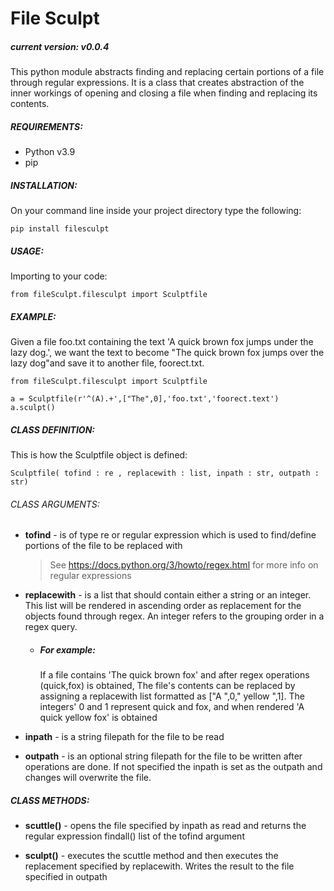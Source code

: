 # File Sculpt

##### current version: v0.0.4

This python module abstracts finding and replacing certain portions of a file through regular expressions. It is a class that creates abstraction of the inner workings of opening and closing a file when finding and replacing its contents.

##### REQUIREMENTS:

- Python v3.9
- pip

##### INSTALLATION:

On your command line inside your project directory type the following:

```
pip install filesculpt
```

##### USAGE:

Importing to your code:

```
from fileSculpt.filesculpt import Sculptfile
```

##### EXAMPLE:

Given a file foo.txt containing the text 'A quick brown fox jumps under the lazy dog.', we want the text to become "The quick brown fox jumps over the lazy dog"and save it to another file, foorect.txt.

```
from fileSculpt.filesculpt import Sculptfile

a = Sculptfile(r'^(A).+',["The",0],'foo.txt','foorect.text')
a.sculpt()
```

##### CLASS DEFINITION:

This is how the Sculptfile object is defined:

```
Sculptfile( tofind : re , replacewith : list, inpath : str, outpath : str)
```

###### CLASS ARGUMENTS:

- **tofind** - is of type re or regular expression which is used to find/define portions of the file to be replaced with

  > See https://docs.python.org/3/howto/regex.html for more info on regular expressions

- **replacewith** - is a list that should contain either a string or an integer. This list will be rendered in ascending order as replacement for the objects found through regex. An integer refers to the grouping order in a regex query.

  - ##### For example:

    If a file contains 'The quick brown fox' and after regex operations (quick,fox) is obtained, The file's contents can be replaced by assigning a replacewith list formatted as ["A ",0," yellow ",1]. The integers' 0 and 1 represent quick and fox, and when rendered 'A quick yellow fox' is obtained

- **inpath** - is a string filepath for the file to be read

- **outpath** - is an optional string filepath for the file to be written after operations are done. If not specified the inpath is set as the outpath and changes will overwrite the file.

##### CLASS METHODS:

- **scuttle()** - opens the file specified by inpath as read and returns the regular expression findall() list of the tofind argument

- **sculpt()** - executes the scuttle method and then executes the replacement specified by replacewith. Writes the result to the file specified in outpath
